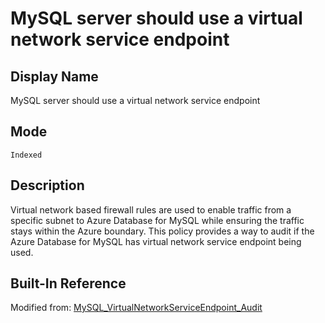 # MySQL server should use a virtual network service endpoint

## Display Name

MySQL server should use a virtual network service endpoint

## Mode

`Indexed`

## Description

Virtual network based firewall rules are used to enable traffic from a specific subnet to Azure Database for MySQL while ensuring the traffic stays within the Azure boundary. This policy provides a way to audit if the Azure Database for MySQL has virtual network service endpoint being used.

## Built-In Reference

Modified from: [MySQL_VirtualNetworkServiceEndpoint_Audit](https://github.com/Azure/azure-policy/blob/master/built-in-policies/policyDefinitions/SQL/MySQL_VirtualNetworkServiceEndpoint_Audit.json)